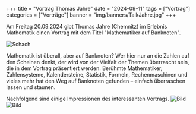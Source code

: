 +++
title = "Vortrag Thomas Jahre"
date = "2024-09-11"
tags = ["Vortrag"]
categories = ["Vorträge"]
banner = "img/banners/TalkJahre.jpg"
+++

Am Freitag 20.09.2024 gibt Thomas Jahre (Chemnitz) im Erlebnis Mathematik einen Vortrag mit dem Titel "Mathematiker auf Banknoten".

![Schach](/img/banners/TalkJahre.jpg)

Mathematik ist überall, aber auf Banknoten?
Wer hier nur an die Zahlen auf den Scheinen denkt, der wird von der Vielfalt der Themen überrascht sein, die in dem Vortrag präsentiert werden.
Berühmte Mathematiker, Zahlensysteme, Kalendersteine, Statistik, Formeln, Rechenmaschinen und vieles mehr hat den Weg auf Banknoten gefunden – einfach überraschen lassen und staunen.


Nachfolgend sind einige Impressionen des interessanten Vortrags.
![Bild](/img/talks/Jahre16_1.jpg)
![Bild](/img/talks/Jahre16_2.jpg)

